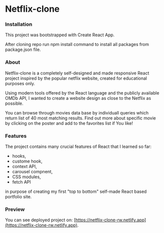 # Netflix-clone

### Installation

This project was bootstrapped with Create React App.

After cloning repo run npm install command to install all packages from package.json file.

### About

Netflix-clone is a completely self-designed and made responsive React project inspired by the popular netflix website, created for educational purposes only.

Using modern tools offered by the React language and the publicly available OMDb API, I wanted to create a website design as close to the Netflix as possible.

You can browse through movies data base by individuall queries which return list of 40 most matching results.
Find out more about specific movie by clicking on the poster and add to the favorites list if You like!

### Features

The project contains many crucial features of React that I learned so far:

- hooks,
- custome hook,
- context API,
- carousel compnent,
- CSS modules,
- fetch API

in purpose of creating my first "top to bottom" self-made React based portfolio site.

### Preview

You can see deployed project on: [https://netflix-clone-rw.netlify.app](https://netflix-clone-rw.netlify.app).
